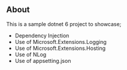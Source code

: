 <!-- ABOUT  -->
## About
This is a sample dotnet 6 project to showcase;
* Dependency Injection
* Use of Microsoft.Extensions.Logging
* Use of Microsoft.Extensions.Hosting
* Use of NLog
* Use of appsetting.json